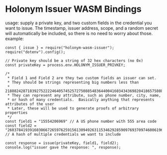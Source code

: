# Holonym Issuer WASM Bindings
usage:
supply a private key, and two custom fields in the credential you want to issue. The timestamp, issuer address, scope, and a random secret will automatically be included, so there is no need to worry about those.
example: 
```
const { issue } = require("holonym-wasm-issuer");
require("dotenv").config();

// Private key should be a string of 32 hex characters (no 0x)
const privateKey = process.env.HOLONYM_ISSUER_PRIVKEY;

/* 
 * Field 1 and Field 2 are they two custom fields an issuer can set. 
 * They should be strings representing big numbers less than 
 * 21888242871839275222246405745257275088548364400416034343698204186575808495617
 * They can represent any attribute, such as phone number, city, name, 
 * or hash of many credentials.  Basically anything that represents attributes of the user
 * Later, these will be used to generate proofs of arbitrary properties
 */
const field1 = "15554206969" // A US phone number with 555 area code
const field2 = "2603784193916030667265976259156130949263115346292859097693709746006196410223" // A hash of multiple credentials we want to include

const response = issue(privateKey, field1, field2);
console.log("issuer gave the response: ", response);
```